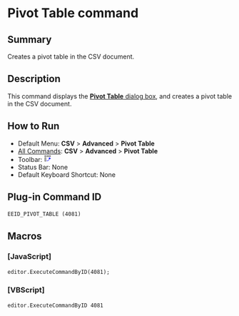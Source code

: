 # Pivot Table command

## Summary

Creates a pivot table in the CSV document.

## Description

This command displays the [**Pivot Table** dialog box](../../dlg/pivot_table/index), and creates a pivot table in the CSV document.

## How to Run

- Default Menu: **CSV** \> **Advanced** \> **Pivot Table**
- [All Commands](../tools/all_commands): **CSV** \> **Advanced** \> **Pivot Table**
- Toolbar: ![](../../images/pivot_table.png)
- Status Bar: None
- Default Keyboard Shortcut: None

## Plug-in Command ID

```
EEID_PIVOT_TABLE (4081)
```

## Macros

### \[JavaScript\]

```
editor.ExecuteCommandByID(4081);
```

### \[VBScript\]

```
editor.ExecuteCommandByID 4081
```
